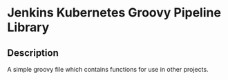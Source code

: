 # Jenkins Kubernetes Groovy Pipeline Library

## Description
A simple groovy file which contains functions for use in other projects.
